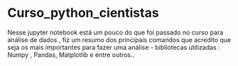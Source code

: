 # Curso_python_cientistas
Nesse jupyter notebook está um pouco do que foi passado no curso para análise de dados , fiz um resumo dos principais comandos que acredito que seja os mais importantes para fazer uma análise - bibliotecas utilizadas : Numpy , Pandas, Matplotlib e entre outros..
